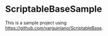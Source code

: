 # ScriptableBaseSample

This is a sample project using https://github.com/varguiniano/ScriptableBase.